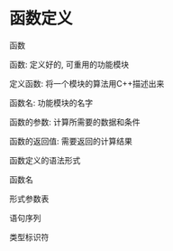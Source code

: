 # 函数定义

函数

函数: 定义好的, 可重用的功能模块

定义函数: 将一个模块的算法用C++描述出来

函数名: 功能模块的名字

函数的参数: 计算所需要的数据和条件

函数的返回值: 需要返回的计算结果

函数定义的语法形式

函数名

形式参数表

语句序列

类型标识符
